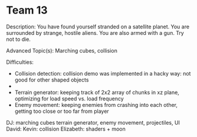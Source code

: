 # Team 13

Description: You have found yourself stranded on a satellite planet.  You are surrounded by strange, hostile aliens.  You are also armed with a gun.  Try not to die.  

Advanced Topic(s): Marching cubes, collision

Difficulties:
* Collision detection: collision demo was implemented in a hacky way: not good for other shaped objects
* 
* Terrain generator: keeping track of 2x2 array of chunks in xz plane, optimizing for load speed vs. load frequency
* Enemy movement: keeping enemies from crashing into each other, getting too close or too far from player



DJ: marching cubes terrain generator, enemy movement, projectiles, UI
David:
Kevin: collision
Elizabeth: shaders + moon

